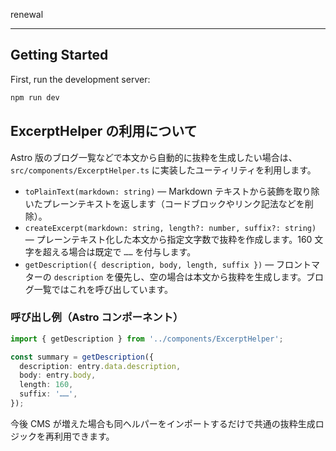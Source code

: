 renewal

---

## Getting Started

First, run the development server:

```bash
npm run dev
```

## ExcerptHelper の利用について

Astro 版のブログ一覧などで本文から自動的に抜粋を生成したい場合は、`src/components/ExcerptHelper.ts` に実装したユーティリティを利用します。

- `toPlainText(markdown: string)` — Markdown テキストから装飾を取り除いたプレーンテキストを返します（コードブロックやリンク記法などを削除）。
- `createExcerpt(markdown: string, length?: number, suffix?: string)` — プレーンテキスト化した本文から指定文字数で抜粋を作成します。160 文字を超える場合は既定で `……` を付与します。
- `getDescription({ description, body, length, suffix })` — フロントマターの `description` を優先し、空の場合は本文から抜粋を生成します。ブログ一覧ではこれを呼び出しています。

### 呼び出し例（Astro コンポーネント）

```ts
import { getDescription } from '../components/ExcerptHelper';

const summary = getDescription({
  description: entry.data.description,
  body: entry.body,
  length: 160,
  suffix: '……',
});
```

今後 CMS が増えた場合も同ヘルパーをインポートするだけで共通の抜粋生成ロジックを再利用できます。
